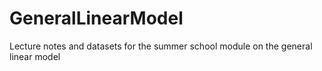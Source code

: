 # GeneralLinearModel
Lecture notes and datasets for the summer school module on the general linear model
